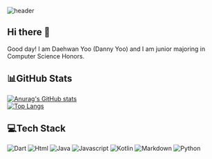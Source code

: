 

![header](https://capsule-render.vercel.app/api?type=soft&text=Daehwan%Yoo&color=f7efe9)

## Hi there 👋
Good day! I am Daehwan Yoo (Danny Yoo) and I am junior majoring in Computer Science Honors.
<br>
## 📊GitHub Stats
[![Anurag's GitHub stats](https://github-readme-stats.vercel.app/api?username=daehwanyoo&theme=dark)](https://github.com/daehwanyoo/github-readme-stats)<br>
[![Top Langs](https://github-readme-stats.vercel.app/api/top-langs/?username=daehwanyoo&theme=dark)](https://github.com/daehwanyoo/github-readme-stats)

## 💻Tech Stack
![Dart](https://img.shields.io/badge/Dart-0175C2.svg?&style=for-the-badge&logo=Dart&logoColor=white)
![Html](https://img.shields.io/badge/Html5-E34F26.svg?&style=for-the-badge&logo=HTML5&logoColor=white)
![Java](https://img.shields.io/badge/Java-007396.svg?&style=for-the-badge&logo=Java&logoColor=white)
![Javascript](https://img.shields.io/badge/Javascript-F7DF1E.svg?&style=for-the-badge&logo=Javascript&logoColor=white)
![Kotlin](https://img.shields.io/badge/Kotlin-7F52FF.svg?&style=for-the-badge&logo=Kotlin&logoColor=white)
![Markdown](https://img.shields.io/badge/Markdown-000000.svg?&style=for-the-badge&logo=Markdown&logoColor=white)
![Python](https://img.shields.io/badge/Python-3776AB.svg?&style=for-the-badge&logo=Python&logoColor=white)



<!--
**daeHwan-Yoo/daeHwan-Yoo** is a ✨ _special_ ✨ repository because its `README.md` (this file) appears on your GitHub profile.

Here are some ideas to get you started:

- 🔭 I’m currently working on ...
- 🌱 I’m currently learning ...![Uploading ezgif.com-crop.gif…]()

- 👯 I’m looking to collaborate on ...
- 🤔 I’m looking for help with ...
- 💬 Ask me about ...
- 📫 How to reach me: ...
- 😄 Pronouns: ...
- ⚡ Fun fact: ...
-->
